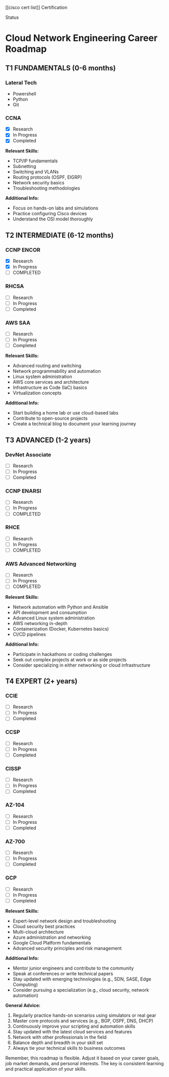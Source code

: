 [[cisco cert list]]
Certification

Status

# Cloud Network Engineering Career Roadmap

## T1 FUNDAMENTALS (0-6 months)
### Lateral Tech
- Powershell
- Python
- Git

### CCNA
- [x] Research
- [x] In Progress
- [x] Completed

**Relevant Skills:**
- TCP/IP fundamentals
- Subnetting
- Switching and VLANs
- Routing protocols (OSPF, EIGRP)
- Network security basics
- Troubleshooting methodologies

**Additional Info:**
- Focus on hands-on labs and simulations
- Practice configuring Cisco devices
- Understand the OSI model thoroughly

## T2 INTERMEDIATE (6-12 months)
### CCNP ENCOR
- [x] Research
- [x] In Progress
- [ ] COMPLETED 

### RHCSA
- [ ] Research
- [ ] In Progress
- [ ] Completed

### AWS SAA
- [ ] Research
- [ ] In Progress
- [ ] Completed

**Relevant Skills:**
- Advanced routing and switching
- Network programmability and automation
- Linux system administration
- AWS core services and architecture
- Infrastructure as Code (IaC) basics
- Virtualization concepts

**Additional Info:**
- Start building a home lab or use cloud-based labs
- Contribute to open-source projects
- Create a technical blog to document your learning journey

## T3 ADVANCED (1-2 years)
### DevNet Associate
- [ ] Research
- [ ] In Progress
- [ ] Completed

### CCNP ENARSI 
- [ ] Research
- [ ] In Progress
- [ ] COMPLETED 

### RHCE
- [ ] Research
- [ ] In Progress
- [ ] COMPLETED

### AWS Advanced Networking
- [ ] Research
- [ ] In Progress
- [ ] COMPLETED

**Relevant Skills:**
- Network automation with Python and Ansible
- API development and consumption
- Advanced Linux system administration
- AWS networking in-depth
- Containerization (Docker, Kubernetes basics)
- CI/CD pipelines

**Additional Info:**
- Participate in hackathons or coding challenges
- Seek out complex projects at work or as side projects
- Consider specializing in either networking or cloud infrastructure

## T4 EXPERT (2+ years)
### CCIE
- [ ] Research
- [ ] In Progress
- [ ] Completed

### CCSP
- [ ] Research
- [ ] In Progress
- [ ] Completed

### CISSP
- [ ] Research
- [ ] In Progress
- [ ] Completed

### AZ-104
- [ ] Research
- [ ] In Progress
- [ ] Completed

### AZ-700
- [ ] Research
- [ ] In Progress
- [ ] Completed

### GCP
- [ ] Research
- [ ] In Progress
- [ ] Completed

**Relevant Skills:**
- Expert-level network design and troubleshooting
- Cloud security best practices
- Multi-cloud architecture
- Azure administration and networking
- Google Cloud Platform fundamentals
- Advanced security principles and risk management

**Additional Info:**
- Mentor junior engineers and contribute to the community
- Speak at conferences or write technical papers
- Stay updated with emerging technologies (e.g., SDN, SASE, Edge Computing)
- Consider pursuing a specialization (e.g., cloud security, network automation)

**General Advice:**
1. Regularly practice hands-on scenarios using simulators or real gear
2. Master core protocols and services (e.g., BGP, OSPF, DNS, DHCP)
3. Continuously improve your scripting and automation skills
4. Stay updated with the latest cloud services and features
5. Network with other professionals in the field
6. Balance depth and breadth in your skill set
7. Always tie your technical skills to business outcomes

Remember, this roadmap is flexible. Adjust it based on your career goals, job market demands, and personal interests. The key is consistent learning and practical application of your skills.















